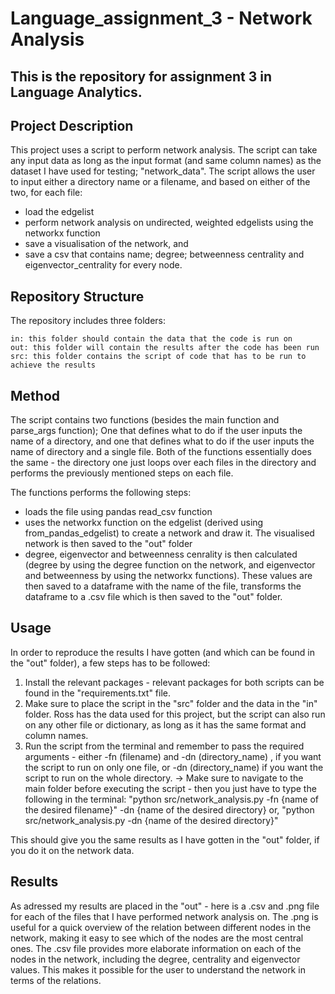 # Language_assignment_3 - Network Analysis

## This is the repository for assignment 3 in Language Analytics.

## Project Description
This project uses a script to perform network analysis. The script can take any input data as long as the input format (and same column names) as the dataset I have used for testing; "network_data". 
The script allows the user to input either a directory name or a filename, and based on either of the two, for each file:
- load the edgelist 
- perform network analysis on undirected, weighted edgelists using the networkx function 
- save a visualisation of the network, and
- save a csv that contains name; degree; betweenness centrality and eigenvector_centrality for every node. 


## Repository Structure

The repository includes three folders:

    in: this folder should contain the data that the code is run on
    out: this folder will contain the results after the code has been run
    src: this folder contains the script of code that has to be run to achieve the results

## Method
The script contains two functions (besides the main function and parse_args function); 
One that defines what to do if the user inputs the name of a directory, and one that defines what to do if the user inputs the name of directory and a single file. Both of the functions essentially does the same - the directory one just loops over each files in the directory and performs the previously mentioned steps on each file. 

The functions performs the following steps:
- loads the file using pandas read_csv function
- uses the networkx function on the edgelist (derived using from_pandas_edgelist) to create a network and draw it. The visualised network is then saved to the "out" folder 
- degree, eigenvector and betweenness cenrality is then calculated (degree by using the degree function on the network, and eigenvector and betweenness by using the networkx functions). These values are then saved to a dataframe with the name of the file, transforms the dataframe to a .csv file which is then saved to the "out" folder. 


## Usage

In order to reproduce the results I have gotten (and which can be found in the "out" folder), a few steps has to be followed:

1) Install the relevant packages - relevant packages for both scripts can be found in the "requirements.txt" file.
2) Make sure to place the script in the "src" folder and the data in the "in" folder. Ross has the data used for this project, but the script can also run on any other file or dictionary, as long as it has the same format and column names. 
3) Run the script from the terminal and remember to pass the required arguments  - either -fn (filename) and -dn (directory_name) , if you want the script to run on only one file, or -dn (directory_name) if you want the script to run on the whole directory.
 -> Make sure to navigate to the main folder before executing the script - then you just have to type the following in the terminal: 
"python src/network_analysis.py -fn {name of the desired filename}" -dn {name of the desired directory} or,
"python src/network_analysis.py -dn {name of the desired directory}"
 

This should give you the same results as I have gotten in the "out" folder, if you do it on the network data.

## Results

As adressed my results are placed in the "out" - here is a .csv and .png file for each of the files that I have performed network analysis on. The .png is useful for a quick overview of the relation between different nodes in the network, making it easy to see which of the nodes are the most central ones. The .csv file provides more elaborate information on each of the nodes in the network, including the degree, centrality and eigenvector values. This makes it possible for the user to understand the network in terms of the relations.   
